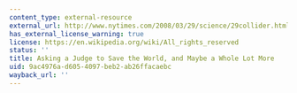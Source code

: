 ```yaml
---
content_type: external-resource
external_url: http://www.nytimes.com/2008/03/29/science/29collider.html
has_external_license_warning: true
license: https://en.wikipedia.org/wiki/All_rights_reserved
status: ''
title: Asking a Judge to Save the World, and Maybe a Whole Lot More
uid: 9ac4976a-d605-4097-beb2-ab26ffacaebc
wayback_url: ''
---
```

